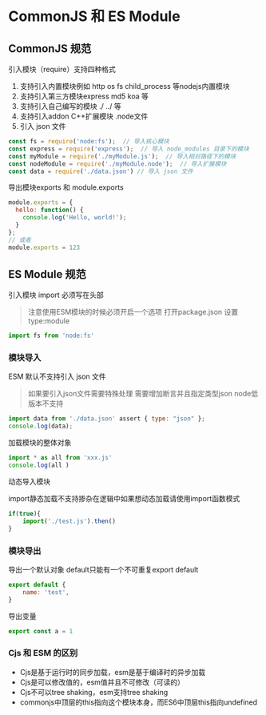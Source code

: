 # CommonJS 和 ES Module

## CommonJS 规范

引入模块（require）支持四种格式

1. 支持引入内置模块例如 http os fs child_process 等nodejs内置模块
2. 支持引入第三方模块express md5 koa 等
3. 支持引入自己编写的模块 ./ ../ 等
4. 支持引入addon C++扩展模块 .node文件
5. 引入 json 文件

```js
const fs = require('node:fs');  // 导入核心模块
const express = require('express');  // 导入 node_modules 目录下的模块
const myModule = require('./myModule.js');  // 导入相对路径下的模块
const nodeModule = require('./myModule.node');  // 导入扩展模块
const data = require('./data.json') // 导入 json 文件
```

导出模块exports 和 module.exports

```js
module.exports = {
  hello: function() {
    console.log('Hello, world!');
  }
};
// 或者
module.exports = 123
```

## ES Module  规范

引入模块 import 必须写在头部

> 注意使用ESM模块的时候必须开启一个选项 打开package.json 设置 type:module

```js
import fs from 'node:fs'
```

### 模块导入

ESM  默认不支持引入 json 文件
> 如果要引入json文件需要特殊处理 需要增加断言并且指定类型json node低版本不支持

```js
import data from './data.json' assert { type: "json" };
console.log(data);
```

加载模块的整体对象

```js
import * as all from 'xxx.js'
console.log(all )
```

动态导入模块

import静态加载不支持掺杂在逻辑中如果想动态加载请使用import函数模式

```js
if(true){
    import('./test.js').then()
}
```

### 模块导出

导出一个默认对象 default只能有一个不可重复export default
```js
export default {
    name: 'test',
}
```

导出变量

```js
export const a = 1
```

### Cjs 和 ESM 的区别

* Cjs是基于运行时的同步加载，esm是基于编译时的异步加载
* Cjs是可以修改值的，esm值并且不可修改（可读的）
* Cjs不可以tree shaking，esm支持tree shaking
* commonjs中顶层的this指向这个模块本身，而ES6中顶层this指向undefined
